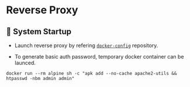 # Reverse Proxy

<h2 id="system-startup">🚀 System Startup</h2>

- Launch reverse proxy by refering [`docker-config`](https://github.com/staucktion/docker-config) repository.

- To generate basic auth password, temporary docker container can be launced.

```
docker run --rm alpine sh -c "apk add --no-cache apache2-utils && htpasswd -nbm admin admin"
```
